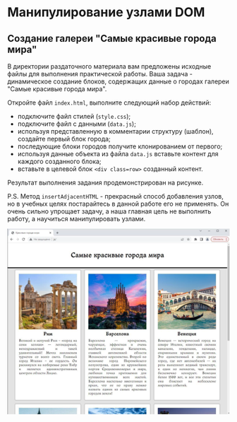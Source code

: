 # Манипулирование узлами DOM 

## Создание галереи "Самые красивые города мира"

В директории раздаточного материала вам предложены исходные файлы для выполнения практической работы. Ваша задача - динамическое создание блоков, содержащих данные о городах галереи "Самые красивые города мира".

Откройте файл `index.html`, выполните следующий набор действий:

- подключите файл стилей (`style.css`);
- подключите файл с данными (`data.js`);
- используя представленную в комментарии структуру (шаблон), создайте
первый блок города;
- последующие блоки городов получите клонированием от первого;
- используя данные объекта из файла `data.js` вставьте контент для
каждого созданного блока;
- вставьте в целевой блок `<div class=row>` созданный контент.

Результат выполнения задания продемонстрирован на рисунке.

P.S. Метод `insertAdjacentHTML` - прекрасный способ добавления узлов, но в учебных целях постарайтесь в данной работе его не применять. Он очень сильно упрощает задачу, а наша главная цель не выполнить работу, а научиться манипулировать узлами.

![image](./images/result.png)


